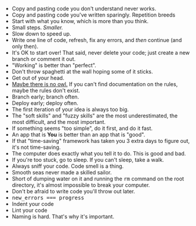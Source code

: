 - Copy and pasting code you don't understand never works.
- Copy and pasting code you've written sparingly. Repetition breeds
- Start with what you know, which is more than you think.
- Small steps. <em>Smaller.</em>
- Slow down to speed up.
- Write one line of code, refresh, fix any errors, and <em>then</em> continue (and only then).
- It's OK to start over! That said, never delete your code; just create a new branch or comment it out.
- "Working" is better than "perfect".
- Don't throw spaghetti at the wall hoping some of it sticks.
- Get out of your head.
- <a href="https://raw.githubusercontent.com/ga-wdi-lessons/wdi-mantras/master/draw-the-rest-of-the-owl.jpg">Maybe there is no owl.</a> If you can't find documentation on the rules, maybe the rules don't exist.
- Branch early; branch often.
- Deploy early; deploy often.
- The first iteration of your idea is always too big.
- The "soft skills" and "fuzzy skills" are the most underestimated, the most difficult, and the most important.
- If something seems "too simple", do it first, and do it fast.
- An app that is <strong>You</strong> is better than an app that is "good".
- If that "time-saving" framework has taken you 3 extra days to figure out, it's not time-saving.
- The computer does exactly what you tell it to do. This is good and bad.
- If you're too stuck, go to sleep. If you can't sleep, take a walk.
- Always sniff your code. Code smell is a thing.
- Smooth seas never made a skilled sailor.
- Short of dumping water on it and running the <kbd>rm</kbd> command on the root directory, it's almost impossible to break your computer.
- Don't be afraid to write code you'll throw out later.
- <kbd>new_errors === progress</kbd>
- Indent your code
- Lint your code
- Naming is hard. That's why it's important.

